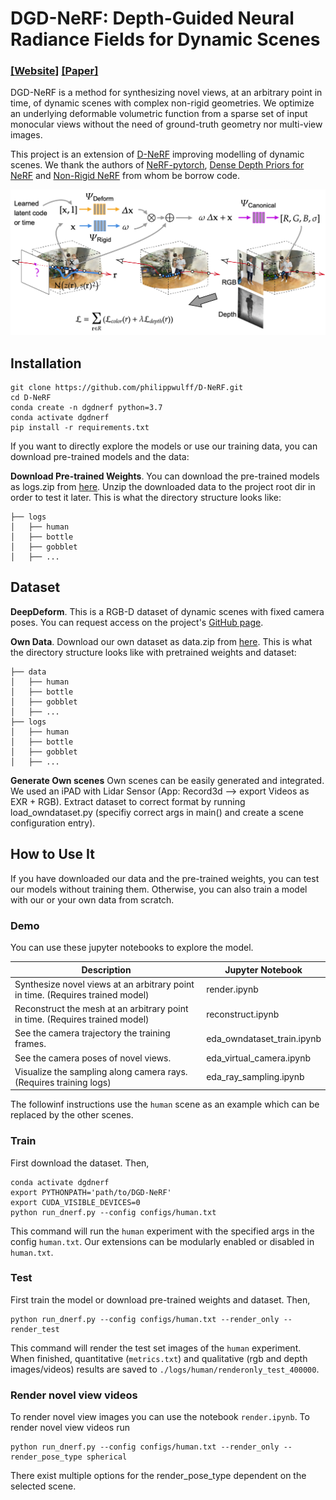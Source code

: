 # DGD-NeRF: Depth-Guided Neural Radiance Fields for Dynamic Scenes
### [[Website]](philippwulff.github.io/dgd-nerf/) [[Paper]](https://github.com/philippwulff/DGD-NeRF/docs/Dynamic_NeRF_on_RGB_D_Data.pdf) 

DGD-NeRF is a method for synthesizing novel views, at an arbitrary point in time, of dynamic scenes with complex non-rigid geometries. We optimize an underlying deformable volumetric function from a sparse set of input monocular views without the need of ground-truth geometry nor multi-view images.

This project is an extension of [D-NeRF](https://github.com/albertpumarola/D-NeRF) improving modelling of dynamic scenes. We thank the authors of [NeRF-pytorch](https://github.com/yenchenlin/nerf-pytorch), [Dense Depth Priors for NeRF](https://github.com/barbararoessle/dense_depth_priors_nerf) and [Non-Rigid NeRF](https://github.com/facebookresearch/nonrigid_nerf) from whom be borrow code. 

![D-NeRF](docs/static/images/model.png)

## Installation
```
git clone https://github.com/philippwulff/D-NeRF.git
cd D-NeRF
conda create -n dgdnerf python=3.7
conda activate dgdnerf
pip install -r requirements.txt
```

If you want to directly explore the models or use our training data, you can download pre-trained models and the data:

**Download Pre-trained Weights**. You can download the pre-trained models as logs.zip from [here](https://github.com/philippwulff/DGD-NeRF/releases/tag/v1.0). Unzip the downloaded data to the project root dir in order to test it later. This is what the directory structure looks like:
```
├── logs 
│   ├── human
│   ├── bottle 
│   ├── gobblet 
│   ├── ...
```

## Dataset

**DeepDeform**. This is a RGB-D dataset of dynamic scenes with fixed camera poses. You can request access on the project's [GitHub page](https://github.com/AljazBozic/DeepDeform).

**Own Data**. Download our own dataset as data.zip from [here](https://github.com/philippwulff/DGD-NeRF/releases/tag/v1.0).
This is what the directory structure looks like with pretrained weights and dataset:
```
├── data 
│   ├── human
│   ├── bottle 
│   ├── gobblet 
│   ├── ...
├── logs 
│   ├── human
│   ├── bottle 
│   ├── gobblet 
│   ├── ...
```

**Generate Own scenes** Own scenes can be easily generated and integrated. We used an iPAD with Lidar Sensor (App: Record3d --> export Videos as EXR + RGB). Extract dataset to correct format by running load_owndataset.py (specifiy correct args in main() and create a scene configuration entry).

## How to Use It

If you have downloaded our data and the pre-trained weights, you can test our models without training them. Otherwise, you can also train a model with our or your own data from scratch.

### Demo
You can use these jupyter notebooks to explore the model.

| Description      | Jupyter Notebook |
| ----------- | ----------- |
| Synthesize novel views at an arbitrary point in time. (Requires trained model) | render.ipynb|
| Reconstruct the mesh at an arbitrary point in time. (Requires trained model) | reconstruct.ipynb|
| See the camera trajectory the training frames. | eda_owndataset_train.ipynb|
| See the camera poses of novel views. | eda_virtual_camera.ipynb|
| Visualize the sampling along camera rays. (Requires training logs) | eda_ray_sampling.ipynb|

The followinf instructions use the `human` scene as an example which can be replaced by the other scenes.

### Train
First download the dataset. Then,
```
conda activate dgdnerf
export PYTHONPATH='path/to/DGD-NeRF'
export CUDA_VISIBLE_DEVICES=0
python run_dnerf.py --config configs/human.txt
```

This command will run the `human` experiment with the specified args in the config `human.txt`.
Our extensions can be modularly enabled or disabled in `human.txt`.

### Test
First train the model or download pre-trained weights and dataset. Then, 
```
python run_dnerf.py --config configs/human.txt --render_only --render_test
```
This command will render the test set images of the `human` experiment. When finished, quantitative (`metrics.txt`) and qualitative (rgb and depth images/videos) results are saved to `./logs/human/renderonly_test_400000`.

### Render novel view videos

To render novel view images you can use the notebook `render.ipynb`. To render novel view videos run
```
python run_dnerf.py --config configs/human.txt --render_only --render_pose_type spherical
```

There exist multiple options for the render_pose_type dependent on the selected scene.

